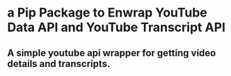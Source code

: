 # a Pip Package to Enwrap YouTube Data API and YouTube Transcript API

## A simple youtube api wrapper for getting video details and transcripts.

